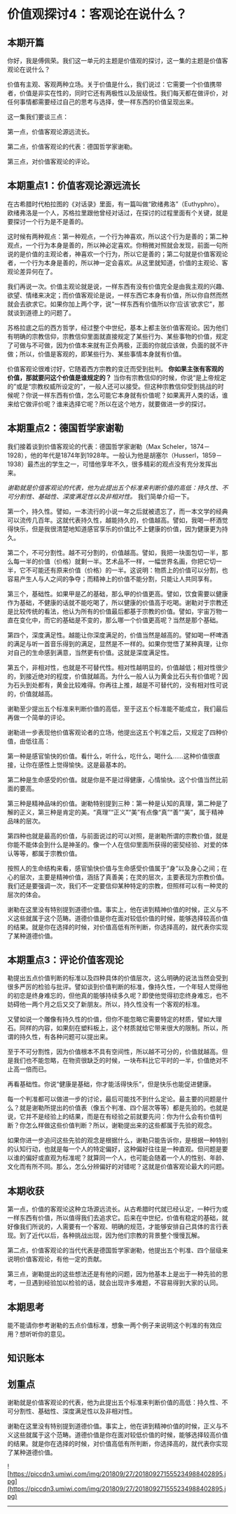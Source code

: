 # 价值观探讨4：客观论在说什么？

## 本期开篇

你好，我是傅佩荣。我们这一单元的主题是价值观的探讨，这一集的主题是价值客观论在说什么？

价值有主观、客观两种立场。关于价值是什么，我们说过：它需要一个价值携带者，价值是非实在性的，同时它还有两极性以及层级性。我们每天都在做评价，对任何事情都需要经过自己的思考与选择，使一样东西的价值呈现出来。

这一集我们要谈三点：

第一点，价值客观论源远流长。

第二点，价值客观论的代表：德国哲学家谢勒。

第三点，对价值客观论的评论。

## 本期重点1：价值客观论源远流长

在古希腊时代柏拉图的《对话录》里面，有一篇叫做“欧绪弗洛”（Euthyphro）。欧绪弗洛是一个人，苏格拉里跟他曾经对话过，在探讨的过程里面有个关键，就是要探讨一个行为是不是善的。

这时候有两种观点：第一种观点，一个行为神喜欢，所以这个行为是善的；第二种观点，一个行为本身是善的，所以神必定喜欢。你稍微对照就会发现，前面一句所说的是价值的主观论者，神喜欢一个行为，所以它是善的；第二句就是价值客观论者，一个行为本身是善的，所以神一定会喜欢。从这里就知道，价值的主观论、客观论差异何在了。

我们再说一次。价值主观论就是说，一样东西有没有价值完全是由我主观的兴趣、欲望、情绪来决定；而价值客观论是说，一样东西它本身有价值，所以你自然而然就会去欲求它。如果你加上两个字，说“一样东西有价值所以你‘应该’欲求它”，那就谈到道德上的问题了。

苏格拉底之后的西方哲学，经过整个中世纪，基本上都主张价值客观论。因为他们有明确的宗教信仰，宗教信仰里面就直接规定了某些行为、某些事物的价值，规定了可做与不可做，因为价值本来就有正负两极，正面的你就应该做，负面的就不许做；所以，价值是客观的，即某些行为、某些事情本身就有价值。

价值客观论很难讨好，它随着西方宗教的变迁而受到批判。 **你如果主张有客观的价值，那就要问这个价值是谁规定的？** 当你有宗教信仰的时候，你说“是上帝规定的”或是“宗教权威所设定的”，一般人还可以接受。但这种宗教信仰受到挑战的时候呢？你说一样东西有价值，怎么可能它本身就有价值呢？如果离开人类的话，谁来给它做评价呢？谁来选择它呢？所以在这个地方，就要做进一步的探讨。

## 本期重点2：德国哲学家谢勒

我们接着谈到价值客观论的代表：德国哲学家谢勒（Max Scheler，1874－1928），他的年代是1874年到1928年。一般认为他是胡塞尔（Husserl，1859－1938）最杰出的学生之一，可惜他享年不久，很多精彩的观点没有充分发挥出来。

 *谢勒就是价值客观论的代表，他为此提出五个标准来判断价值的高低：持久性、不可分割性、基础性、深度满足性以及非相对性。* 我们简单介绍一下。

第一个，持久性。譬如，一本流行的小说一年之后就被遗忘了，而一本文学的经典可以流传几百年。这就代表持久性，越能持久的，价值越高。譬如，我喝一杯酒觉得快乐，但是我很清楚地知道感官享乐的价值比不上健康的价值，因为健康更为持久。

第二个，不可分割性。越不可分割的，价值越高。譬如，我把一块面包切一半，那么每一半的价值（价格）就剩一半。艺术品不一样，一幅世界名画，你把它切一半，它不可能还有原来价值（价格）的一半。这说明：物质上的价值可以分割，也容易产生人与人之间的争夺；而精神上的价值不能分割，只能让人共同享有。

第三个，基础性。如果甲是乙的基础，那么甲的价值更高。譬如，饮食需要以健康作为基础，不健康的话就不能吃喝了，所以健康的价值高于吃喝。谢勒对于宗教还是比较传统的看法，他认为所有的价值最后都基于宗教的价值。譬如，宇宙万物一直在变化中，而它的基础是不变的，那么哪一个价值更高呢？当然是那个基础。

第四个，深度满足性。越能让你深度满足的，价值当然是越高的。譬如喝一杯啤酒的满足与听一首音乐得到的满足，显然是不一样的。如果你觉悟了某种真理，让你对自己的生命感到满意，当然更有价值。这就是深度满足性。

第五个，非相对性，也就是不可替代性。相对性越明显的，价值越低；相对性很少的，到接近绝对的程度，价值就越高。为什么一般人认为黄金比石头有价值呢？因为石头到处都有，黄金比较难得。你再往上推，越是不可替代的，没有相对性可说的，价值就越高。

谢勒至少提出五个标准来判断价值的高低，至于这五个标准能不能成立，我们最后再做一个简单的评论。

谢勒进一步表现他价值客观论者的立场，他提出这五个判准之后，又规定了四种价值，由低往高：

第一种是感官愉快的价值。看什么，听什么，吃什么，喝什么……这种价值很直接，让你在感性上觉得愉快。这是最基本的。

第二种是生命感受的价值。就是你是不是过得健康，心情愉快。这个价值当然比前面的要高。

第三种是精神品味的价值。谢勒特别提到三种：第一种是认知的真理，第二种是了解的正义，第三种是肯定的美。“真理”“正义”“美”有点像“真”“善”“美”，属于精神品味的层次。

第四种也就是最高的价值，与前面说过的可以对照，是谢勒所谓的宗教价值，就是你能不能体会到什么是神圣的。像一个人在信仰里面所获得的密契经验、对爱的体认等等，都属于宗教价值。

按照人的生命结构来看，感官愉快价值与生命感受价值属于“身”以及身心之间；在心的层次，主要是精神价值，涵括了真善美；在灵的层次，主要表现为宗教价值。我们还是要强调一次，我们不一定要信仰某种特定的宗教，但照样可以有一种灵的层次的体会。

谢勒在这里没有特别提到道德价值。事实上，他在讲到精神价值的时候，正义与不义这些就属于这个范畴。道德价值是你在面对较低价值的时候，能够选择较高价值的结果。就是你在选择的时候，对价值高低有所判断，你选择高的，就代表你实现了某种道德价值。

## 本期重点3：评论价值客观论

勒提出五点价值判断的标准以及四种具体的价值层次，这么明确的说法当然会受到很多严厉的检验与批评。譬如谈到价值判断的标准，像持久性，一个年轻人觉得他的初恋是终身难忘的，但他真的能够持续多久呢？即使他觉得初恋终身难忘，也不妨碍他一两个月之后又交了新朋友。所以，持久性没有一个客观的标准。

又譬如说一个雕像有持久性的价值，但你不能忽略它需要特定的材质，譬如大理石。同样的内容，如果刻在塑料板上，这个材质就给它带来很大的限制。所以，所谓的持久性，有各种问题可以提出来。

至于不可分割性，因为价值根本不具有空间性，所以越不可分的，价值就越高。但是我们也不能忽略，在物资很缺乏的时候，一块布料比它平时的一半，价值绝对不止高一倍而已。

再看基础性。你说“健康是基础，你才能活得快乐”，但是快乐也能促进健康。

每一个判准都可以做进一步的讨论，最后可能找不到什么定论。最主要的问题是什么？就是谢勒所提出的价值表（像五个判准、四个层次等等）都是先验的。也就是说，它并不是经验上的结果，而是在有经验之前就要先问：你为什么会有价值判断？你怎么样做这些价值判断？所以，谢勒提出来的这些都属于先验的观念。

如果你进一步追问这些先验的观念是根据什么，谢勒只能告诉你，是根据一种特别的认知行动，也就是每一个人的特定偏好，这种偏好往往是一种直观。但问题是要以谁的偏好或直观为标准呢？就算同一个人，也可能会随着一个人的性别、年龄、文化而有所不同。那么，怎么分辨偏好的对错呢？这就是价值客观论最大的问题。

## 本期收获

第一点，价值的客观论这种立场源远流长。从古希腊时代就已经认定，一种行为或一样东西有价值，所以值得我们去追求它。后来在中世纪，价值有稳定的基础，就好像我们所说的，人需要有一个客观、明确的规范，才能够安排自己具体的言行表现。到了近代以后，各种挑战出现，因为他们宗教的背景整个慢慢瓦解。

第二点，价值客观论的当代代表是德国哲学家谢勒，他提出五个判准、四个层级来说明价值客观论，有他一定的贡献。

第三点，谢勒提出的这些想法还是有他的问题，因为他基本上是出于一种先验的思考，一旦遇到经验加以检验的话，就会出现许多难题，不容易得到大家的认同。

## 本期思考

能不能请你参考谢勒的五点价值标准，想象一两个例子来说明这个判准的有效应用？想听听你的意见。

## 知识账本

## 划重点

谢勒就是价值客观论的代表，他为此提出五个标准来判断价值的高低：持久性、不可分割性、基础性、深度满足性以及非相对性。

谢勒在这里没有特别提到道德价值。事实上，他在讲到精神价值的时候，正义与不义这些就属于这个范畴。道德价值是你在面对较低价值的时候，能够选择较高价值的结果。就是你在选择的时候，对价值高低有所判断，你选择高的，就代表你实现了某种道德价值。

![https://piccdn3.umiwi.com/img/201809/27/201809271555234988402895.jpg](https://piccdn3.umiwi.com/img/201809/27/201809271555234988402895.jpg)

---
